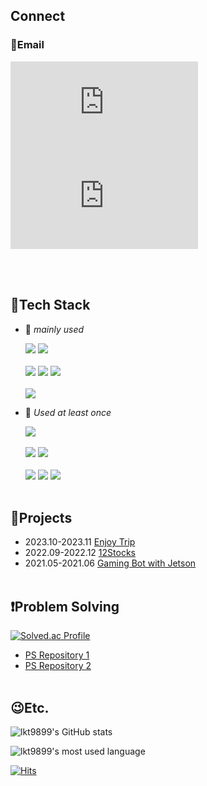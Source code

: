 ## Connect

### 📩Email

![구글](https://img.shields.io/badge/Gmail-d14836?style=flat-square&logo=Gmail&logoColor=white&link="mailto:austkd89@gmail.com)
![네이버](https://img.shields.io/badge/-Naver-brightgreen?style=flat-square&logo=Naver&logoColor=white&link="mailto:lkt9899@naver.com)
<!--
### Blog

![블로그]()
-->
  <br></br>

## 🔨Tech Stack

- 🥇 *mainly used*
  
  <img src="https://img.shields.io/badge/C/C++-00599C?style=for-the-badge&logo=c&logoColor=white">
  <img src="https://img.shields.io/badge/java-blue?style=for-the-badge&logo=java&logoColor=white">
  <br></br>
  <img src="https://img.shields.io/badge/Spring-6DB33F?style=for-the-badge&logo=spring&logoColor=white">
  <img src="https://img.shields.io/badge/SpringBoot-6DB33F?style=for-the-badge&logo=springboot&logoColor=white">  
  <img src="https://img.shields.io/badge/MySQL-4479A1?style=for-the-badge&logo=mysql&logoColor=white">
  <br></br>
  <img src="https://img.shields.io/badge/Git-F05032?style=for-the-badge&logo=git&logoColor=white">

- 🌱 *Used at least once*
  
  <img src="https://img.shields.io/badge/python-3776AB?style=for-the-badge&logo=python&logoColor=white">
  <br></br>
  <img src="https://img.shields.io/badge/Node.js-339933?style=for-the-badge&logo=node.js&logoColor=white">
  <img src="https://img.shields.io/badge/Express-000000?style=for-the-badge&logo=express&logoColor=white">
  <br></br>
  <img src="https://img.shields.io/badge/JavaScript-F7DF1E?style=for-the-badge&logo=javascript&logoColor=black">
  <img src="https://img.shields.io/badge/HTML5-E34F26?style=for-the-badge&logo=html5&logoColor=white">
  <img src="https://img.shields.io/badge/CSS3-1572B6?style=for-the-badge&logo=css3&logoColor=white">
  <br></br>
  
## 📃Projects
- 2023.10-2023.11 [Enjoy Trip](https://github.com/lkt9899/EnjoyTrip)
- 2022.09-2022.12 [12Stocks](https://github.com/lkt9899/12Stocks)
- 2021.05-2021.06 [Gaming Bot with Jetson](https://github.com/lkt9899/capstone)
  <br></br>
  
## ❗Problem Solving
[![Solved.ac Profile](http://mazassumnida.wtf/api/v2/generate_badge?boj=lkt9899)](https://solved.ac/lkt9899/)
- [PS Repository 1](https://github.com/lkt9899/PS)
- [PS Repository 2](https://github.com/lkt9899/algo)
  <br></br>

## 😉Etc.
![lkt9899's GitHub stats](https://github-readme-stats.vercel.app/api?username=lkt9899&show_icons=true&theme=dracula&layout=compact)

![lkt9899's most used language](https://github-readme-stats.vercel.app/api/top-langs/?username=lkt9899&theme=dracula&layout=compact&langs_count=10)

[![Hits](https://hits.seeyoufarm.com/api/count/incr/badge.svg?url=https%3A%2F%2Fgithub.com%2Flkt9899&count_bg=%2379C83D&title_bg=%23555555&icon=&icon_color=%23E7E7E7&title=hits&edge_flat=false)](https://hits.seeyoufarm.com)
